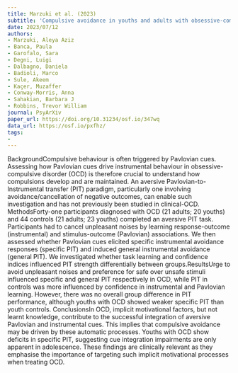 ```yaml
---
title: Marzuki et al. (2023)
subtitle: 'Compulsive avoidance in youths and adults with obsessive-compulsive disorder: An aversive Pavlovian-to-instrumental transfer study'
date: 2023/07/12
authors:
- Marzuki, Aleya Aziz
- Banca, Paula
- Garofalo, Sara
- Degni, Luigi
- Dalbagno, Daniela
- Badioli, Marco
- Sule, Akeem
- Kaçer, Muzaffer
- Conway-Morris, Anna
- Sahakian, Barbara J
- Robbins, Trevor William
journal: PsyArXiv
paper_url: https://doi.org/10.31234/osf.io/347wq
data_url: https://osf.io/pxfhz/
tags:
-
---
```


BackgroundCompulsive behaviour is often triggered by Pavlovian cues. Assessing how Pavlovian cues drive instrumental behaviour in obsessive-compulsive disorder (OCD) is therefore crucial to understand how compulsions develop and are maintained. An aversive Pavlovian-to-Instrumental transfer (PIT) paradigm, particularly one involving avoidance/cancellation of negative outcomes, can enable such investigation and has not previously been studied in clinical-OCD. MethodsForty-one participants diagnosed with OCD (21 adults; 20 youths) and 44 controls (21 adults; 23 youths) completed an aversive PIT task. Participants had to cancel unpleasant noises by learning response-outcome (instrumental) and stimulus-outcome (Pavlovian) associations. We then assessed whether Pavlovian cues elicited specific instrumental avoidance responses (specific PIT) and induced general instrumental avoidance (general PIT). We investigated whether task learning and confidence indices influenced PIT strength differentially between groups.ResultsUrge to avoid unpleasant noises and preference for safe over unsafe stimuli influenced specific and general PIT respectively in OCD, while PIT in controls was more influenced by confidence in instrumental and Pavlovian learning. However, there was no overall group difference in PIT performance, although youths with OCD showed weaker specific PIT than youth controls. ConclusionsIn OCD, implicit motivational factors, but not learnt knowledge, contribute to the successful integration of aversive Pavlovian and instrumental cues. This implies that compulsive avoidance may be driven by these automatic processes. Youths with OCD show deficits in specific PIT, suggesting cue integration impairments are only apparent in adolescence. These findings are clinically relevant as they emphasise the importance of targeting such implicit motivational processes when treating OCD.
